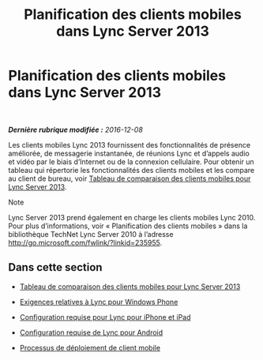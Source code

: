 ﻿---
title: Planification des clients mobiles dans Lync Server 2013
TOCTitle: Planification des clients mobiles dans Lync Server 2013
ms:assetid: a7b263a4-eeb8-4a04-acc2-0d29d72742cf
ms:mtpsurl: https://technet.microsoft.com/fr-fr/library/Hh690989(v=OCS.15)
ms:contentKeyID: 49298437
ms.date: 12/10/2016
mtps_version: v=OCS.15
ms.translationtype: HT
---

# Planification des clients mobiles dans Lync Server 2013

 

_**Dernière rubrique modifiée :** 2016-12-08_

Les clients mobiles Lync 2013 fournissent des fonctionnalités de présence améliorée, de messagerie instantanée, de réunions Lync et d’appels audio et vidéo par le biais d’Internet ou de la connexion cellulaire. Pour obtenir un tableau qui répertorie les fonctionnalités des clients mobiles et les compare au client de bureau, voir [Tableau de comparaison des clients mobiles pour Lync Server 2013](lync-server-2013-mobile-client-comparison-tables.md).

> [!note]  
> Lync Server 2013 prend également en charge les clients mobiles Lync 2010. Pour plus d’informations, voir « Planification des clients mobiles » dans la bibliothèque TechNet Lync Server 2010 à l’adresse <a href="http://go.microsoft.com/fwlink/?linkid=235955" class="uri">http://go.microsoft.com/fwlink/?linkid=235955</a>.

## Dans cette section

  - [Tableau de comparaison des clients mobiles pour Lync Server 2013](lync-server-2013-mobile-client-comparison-tables.md)

  - [Exigences relatives à Lync pour Windows Phone](lync-server-2013-lync-for-windows-phone-requirements.md)

  - [Configuration requise pour Lync pour iPhone et iPad](lync-server-2013-lync-for-iphone-and-ipad-requirements.md)

  - [Configuration requise de Lync pour Android](lync-server-2013-lync-for-android-requirements.md)

  - [Processus de déploiement de client mobile](lync-server-2013-mobile-client-deployment-process.md)

